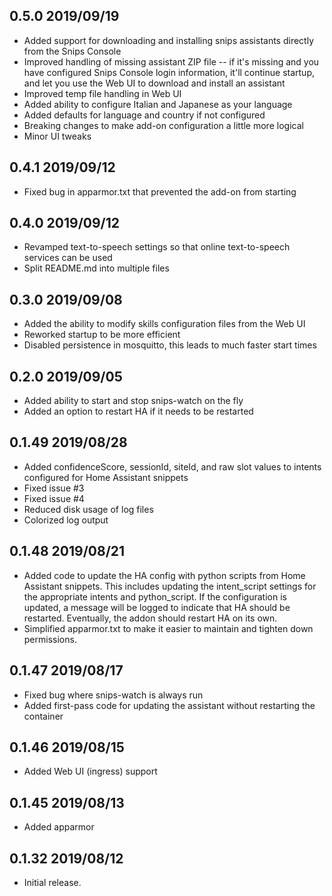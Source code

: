 ## 0.5.0 2019/09/19
- Added support for downloading and installing snips assistants directly from the Snips Console
- Improved handling of missing assistant ZIP file -- if it's missing and you have configured Snips Console login information, it'll continue startup, and let you use the Web UI to download and install an assistant
- Improved temp file handling in Web UI
- Added ability to configure Italian and Japanese as your language
- Added defaults for language and country if not configured
- Breaking changes to make add-on configuration a little more logical
- Minor UI tweaks

## 0.4.1 2019/09/12
- Fixed bug in apparmor.txt that prevented the add-on from starting

## 0.4.0 2019/09/12
- Revamped text-to-speech settings so that online text-to-speech services can be used
- Split README.md into multiple files

## 0.3.0 2019/09/08
- Added the ability to modify skills configuration files from the Web UI
- Reworked startup to be more efficient
- Disabled persistence in mosquitto, this leads to much faster start times

## 0.2.0 2019/09/05
- Added ability to start and stop snips-watch on the fly
- Added an option to restart HA if it needs to be restarted

## 0.1.49 2019/08/28
- Added confidenceScore, sessionId, siteId, and raw slot values to intents configured for Home Assistant snippets
- Fixed issue #3
- Fixed issue #4
- Reduced disk usage of log files
- Colorized log output

## 0.1.48 2019/08/21
- Added code to update the HA config with python scripts from Home Assistant snippets.  This includes updating the intent_script settings for the appropriate intents and python_script.  If the configuration is updated, a message will be logged to indicate that HA should be restarted.  Eventually, the addon should restart HA on its own.
- Simplified apparmor.txt to make it easier to maintain and tighten down permissions.

## 0.1.47 2019/08/17
- Fixed bug where snips-watch is always run
- Added first-pass code for updating the assistant without restarting the container

## 0.1.46 2019/08/15
- Added Web UI (ingress) support

## 0.1.45 2019/08/13
- Added apparmor

## 0.1.32 2019/08/12
- Initial release.
